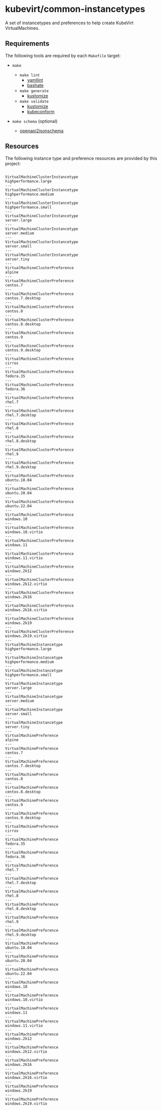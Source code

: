 # kubevirt/common-instancetypes

A set of instancetypes and preferences to help create KubeVirt VirtualMachines.

## Requirements

The following tools are required by each `Makefile` target:

* `make`
  * `make lint`
    * [yamllint](https://github.com/adrienverge/yamllint)
    * [bashate](https://github.com/openstack/bashate)
  * `make generate`
    * [kustomize](https://kustomize.io/)
  * `make validate`
    * [kustomize](https://kustomize.io/)
    * [kubeconform](https://github.com/yannh/kubeconform)

* `make schema` (optional)
  * [openapi2jsonschema](https://github.com/instrumenta/openapi2jsonschema)

## Resources

The following instance type and preference resources are provided by this project:

```

VirtualMachineClusterInstancetype
highperformance.large
---
VirtualMachineClusterInstancetype
highperformance.medium
---
VirtualMachineClusterInstancetype
highperformance.small
---
VirtualMachineClusterInstancetype
server.large
---
VirtualMachineClusterInstancetype
server.medium
---
VirtualMachineClusterInstancetype
server.small
---
VirtualMachineClusterInstancetype
server.tiny
---
VirtualMachineClusterPreference
alpine
---
VirtualMachineClusterPreference
centos.7
---
VirtualMachineClusterPreference
centos.7.desktop
---
VirtualMachineClusterPreference
centos.8
---
VirtualMachineClusterPreference
centos.8.desktop
---
VirtualMachineClusterPreference
centos.9
---
VirtualMachineClusterPreference
centos.9.desktop
---
VirtualMachineClusterPreference
cirros
---
VirtualMachineClusterPreference
fedora.35
---
VirtualMachineClusterPreference
fedora.36
---
VirtualMachineClusterPreference
rhel.7
---
VirtualMachineClusterPreference
rhel.7.desktop
---
VirtualMachineClusterPreference
rhel.8
---
VirtualMachineClusterPreference
rhel.8.desktop
---
VirtualMachineClusterPreference
rhel.9
---
VirtualMachineClusterPreference
rhel.9.desktop
---
VirtualMachineClusterPreference
ubuntu.18.04
---
VirtualMachineClusterPreference
ubuntu.20.04
---
VirtualMachineClusterPreference
ubuntu.22.04
---
VirtualMachineClusterPreference
windows.10
---
VirtualMachineClusterPreference
windows.10.virtio
---
VirtualMachineClusterPreference
windows.11
---
VirtualMachineClusterPreference
windows.11.virtio
---
VirtualMachineClusterPreference
windows.2k12
---
VirtualMachineClusterPreference
windows.2k12.virtio
---
VirtualMachineClusterPreference
windows.2k16
---
VirtualMachineClusterPreference
windows.2k16.virtio
---
VirtualMachineClusterPreference
windows.2k19
---
VirtualMachineClusterPreference
windows.2k19.virtio
---
VirtualMachineInstancetype
highperformance.large
---
VirtualMachineInstancetype
highperformance.medium
---
VirtualMachineInstancetype
highperformance.small
---
VirtualMachineInstancetype
server.large
---
VirtualMachineInstancetype
server.medium
---
VirtualMachineInstancetype
server.small
---
VirtualMachineInstancetype
server.tiny
---
VirtualMachinePreference
alpine
---
VirtualMachinePreference
centos.7
---
VirtualMachinePreference
centos.7.desktop
---
VirtualMachinePreference
centos.8
---
VirtualMachinePreference
centos.8.desktop
---
VirtualMachinePreference
centos.9
---
VirtualMachinePreference
centos.9.desktop
---
VirtualMachinePreference
cirros
---
VirtualMachinePreference
fedora.35
---
VirtualMachinePreference
fedora.36
---
VirtualMachinePreference
rhel.7
---
VirtualMachinePreference
rhel.7.desktop
---
VirtualMachinePreference
rhel.8
---
VirtualMachinePreference
rhel.8.desktop
---
VirtualMachinePreference
rhel.9
---
VirtualMachinePreference
rhel.9.desktop
---
VirtualMachinePreference
ubuntu.18.04
---
VirtualMachinePreference
ubuntu.20.04
---
VirtualMachinePreference
ubuntu.22.04
---
VirtualMachinePreference
windows.10
---
VirtualMachinePreference
windows.10.virtio
---
VirtualMachinePreference
windows.11
---
VirtualMachinePreference
windows.11.virtio
---
VirtualMachinePreference
windows.2k12
---
VirtualMachinePreference
windows.2k12.virtio
---
VirtualMachinePreference
windows.2k16
---
VirtualMachinePreference
windows.2k16.virtio
---
VirtualMachinePreference
windows.2k19
---
VirtualMachinePreference
windows.2k19.virtio

```
